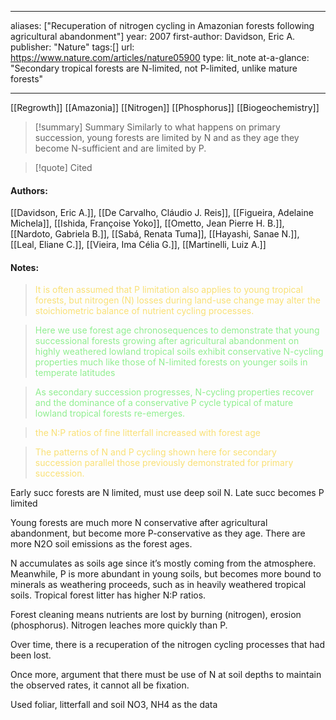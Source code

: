   
---
aliases: ["Recuperation of nitrogen cycling in Amazonian forests following agricultural abandonment"] 
year: 2007 
first-author: Davidson, Eric A.
publisher: "Nature" 
tags:[]
url: https://www.nature.com/articles/nature05900 
type: lit_note
at-a-glance: "Secondary tropical forests are N-limited, not P-limited, unlike mature forests"

--- 

[[Regrowth]] [[Amazonia]] [[Nitrogen]] [[Phosphorus]] [[Biogeochemistry]]

>[!summary] Summary
>Similarly to what happens on primary succession, young forests are limited by N and as they age they become N-sufficient and are limited by P.

>[!quote] Cited
#### Authors:
[[Davidson, Eric A.]], [[De Carvalho, Cláudio J. Reis]], [[Figueira, Adelaine Michela]], [[Ishida, Françoise Yoko]], [[Ometto, Jean Pierre H. B.]], [[Nardoto, Gabriela B.]], [[Sabá, Renata Tuma]], [[Hayashi, Sanae N.]], [[Leal, Eliane C.]], [[Vieira, Ima Célia G.]], [[Martinelli, Luiz A.]]

#### Notes:


    
> <span style="color: #F9E076">It is often assumed that P limitation also applies to young tropical forests, but nitrogen (N) losses during land-use change may alter the stoichiometric balance of nutrient cycling processes.</span>
    

    
> <span style="color: #90EE90">Here we use forest age chronosequences to demonstrate that young successional forests growing after agricultural abandonment on highly weathered lowland tropical soils exhibit conservative N-cycling properties much like those of N-limited forests on younger soils in temperate latitudes</span>
    

    
> <span style="color: #90EE90">As secondary succession progresses, N-cycling properties recover and the dominance of a conservative P cycle typical of mature lowland tropical forests re-emerges.</span>
    

    
> <span style="color: #F9E076">the N:P ratios of fine litterfall increased with forest age</span>
    

    
> <span style="color: #F9E076">The patterns of N and P cycling shown here for secondary succession parallel those previously demonstrated for primary succession.</span>
    

Early succ forests are N limited, must use deep soil N. Late succ becomes P limited 

Young forests are much more N conservative after agricultural abandonment, but become more P-conservative as they age. There are more N2O soil emissions as the forest ages. 

N accumulates as soils age since it’s mostly coming from the atmosphere. Meanwhile, P is more abundant in young soils, but becomes more bound to minerals as weathering proceeds, such as in heavily weathered tropical soils. Tropical forest litter has higher N:P ratios. 

Forest cleaning means nutrients are lost by burning (nitrogen), erosion (phosphorus). Nitrogen leaches more quickly than P. 

Over time, there is a recuperation of the nitrogen cycling processes that had been lost. 

Once more, argument that there must be use of N at soil depths to maintain the observed rates, it cannot all be fixation. 

Used foliar, litterfall and soil NO3, NH4 as the data